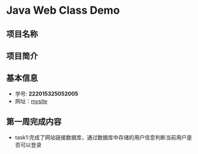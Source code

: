 # Java Web Class Demo


## 项目名称


## 项目简介


## 基本信息
- 学号: **222015325052005**
- 网址：[mysite](http://120.79.76.125/javaweb/login.html)

## 第一周完成内容
- task1:完成了网站链接数据库，通过数据库中存储的用户信息判断当前用户是否可以登录
